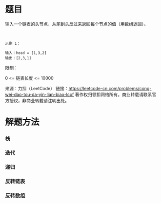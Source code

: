 # 题目
输入一个链表的头节点，从尾到头反过来返回每个节点的值（用数组返回）。

 

    示例 1：
    
    输入：head = [1,3,2]
    输出：[2,3,1]


限制：

0 <= 链表长度 <= 10000

来源：力扣（LeetCode）
链接：https://leetcode-cn.com/problems/cong-wei-dao-tou-da-yin-lian-biao-lcof
著作权归领扣网络所有。商业转载请联系官方授权，非商业转载请注明出处。

# 解题方法
### 栈

### 迭代

### 递归

### 反转链表

### 反转数组